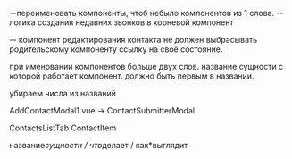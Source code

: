--переименовать компоненты, чтоб небыло компонентов из 1 слова.
--логика создания недавних звонков в корневой компонент

-- компонент редактирования контакта не должен выбрасывать родительскому компоненту ссылку на своё состояние.

при именовании компонентов больше двух слов. название сущности с которой работает компонент. должно быть первым в названии.

убираем числа из названий

AddContactModal1.vue -> ContactSubmitterModal

ContactsListTab
СontactItem

название*сущности / что*делает / как\*выглядит
